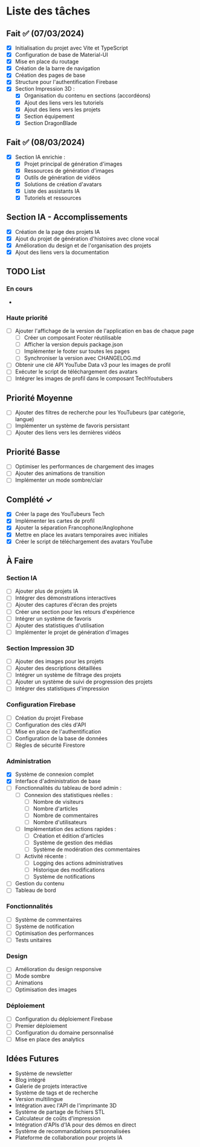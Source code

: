 # Liste des tâches

## Fait ✅ (07/03/2024)
- [x] Initialisation du projet avec Vite et TypeScript
- [x] Configuration de base de Material-UI
- [x] Mise en place du routage
- [x] Création de la barre de navigation
- [x] Création des pages de base
- [x] Structure pour l'authentification Firebase
- [x] Section Impression 3D :
  - [x] Organisation du contenu en sections (accordéons)
  - [x] Ajout des liens vers les tutoriels
  - [x] Ajout des liens vers les projets
  - [x] Section équipement
  - [x] Section DragonBlade

## Fait ✅ (08/03/2024)
- [x] Section IA enrichie :
  - [x] Projet principal de génération d'images
  - [x] Ressources de génération d'images
  - [x] Outils de génération de vidéos
  - [x] Solutions de création d'avatars
  - [x] Liste des assistants IA
  - [x] Tutoriels et ressources

## Section IA - Accomplissements
- [x] Création de la page des projets IA
- [x] Ajout du projet de génération d'histoires avec clone vocal
- [x] Amélioration du design et de l'organisation des projets
- [x] Ajout des liens vers la documentation

## TODO List
### En cours
- 

### Haute priorité
- [ ] Ajouter l'affichage de la version de l'application en bas de chaque page
  - [ ] Créer un composant Footer réutilisable
  - [ ] Afficher la version depuis package.json
  - [ ] Implémenter le footer sur toutes les pages
  - [ ] Synchroniser la version avec CHANGELOG.md

- [ ] Obtenir une clé API YouTube Data v3 pour les images de profil
- [ ] Exécuter le script de téléchargement des avatars
- [ ] Intégrer les images de profil dans le composant TechYoutubers

## Priorité Moyenne
- [ ] Ajouter des filtres de recherche pour les YouTubeurs (par catégorie, langue)
- [ ] Implémenter un système de favoris persistant
- [ ] Ajouter des liens vers les dernières vidéos

## Priorité Basse
- [ ] Optimiser les performances de chargement des images
- [ ] Ajouter des animations de transition
- [ ] Implémenter un mode sombre/clair

## Complété ✓
- [x] Créer la page des YouTubeurs Tech
- [x] Implémenter les cartes de profil
- [x] Ajouter la séparation Francophone/Anglophone
- [x] Mettre en place les avatars temporaires avec initiales
- [x] Créer le script de téléchargement des avatars YouTube

## À Faire 

### Section IA
- [ ] Ajouter plus de projets IA
- [ ] Intégrer des démonstrations interactives
- [ ] Ajouter des captures d'écran des projets
- [ ] Créer une section pour les retours d'expérience
- [ ] Intégrer un système de favoris
- [ ] Ajouter des statistiques d'utilisation
- [ ] Implémenter le projet de génération d'images

### Section Impression 3D
- [ ] Ajouter des images pour les projets
- [ ] Ajouter des descriptions détaillées
- [ ] Intégrer un système de filtrage des projets
- [ ] Ajouter un système de suivi de progression des projets
- [ ] Intégrer des statistiques d'impression

### Configuration Firebase
- [ ] Création du projet Firebase
- [ ] Configuration des clés d'API
- [ ] Mise en place de l'authentification
- [ ] Configuration de la base de données
- [ ] Règles de sécurité Firestore

### Administration
- [x] Système de connexion complet
- [x] Interface d'administration de base
- [ ] Fonctionnalités du tableau de bord admin :
  - [ ] Connexion des statistiques réelles :
    - [ ] Nombre de visiteurs
    - [ ] Nombre d'articles
    - [ ] Nombre de commentaires
    - [ ] Nombre d'utilisateurs
  - [ ] Implémentation des actions rapides :
    - [ ] Création et édition d'articles
    - [ ] Système de gestion des médias
    - [ ] Système de modération des commentaires
  - [ ] Activité récente :
    - [ ] Logging des actions administratives
    - [ ] Historique des modifications
    - [ ] Système de notifications
- [ ] Gestion du contenu
- [ ] Tableau de bord

### Fonctionnalités
- [ ] Système de commentaires
- [ ] Système de notification
- [ ] Optimisation des performances
- [ ] Tests unitaires

### Design
- [ ] Amélioration du design responsive
- [ ] Mode sombre
- [ ] Animations
- [ ] Optimisation des images

### Déploiement
- [ ] Configuration du déploiement Firebase
- [ ] Premier déploiement
- [ ] Configuration du domaine personnalisé
- [ ] Mise en place des analytics

## Idées Futures 
- Système de newsletter
- Blog intégré
- Galerie de projets interactive
- Système de tags et de recherche
- Version multilingue
- Intégration avec l'API de l'imprimante 3D
- Système de partage de fichiers STL
- Calculateur de coûts d'impression
- Intégration d'APIs d'IA pour des démos en direct
- Système de recommandations personnalisées
- Plateforme de collaboration pour projets IA
